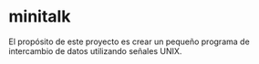 # minitalk

El propósito de este proyecto es crear un pequeño programa de intercambio de datos utilizando señales UNIX.
